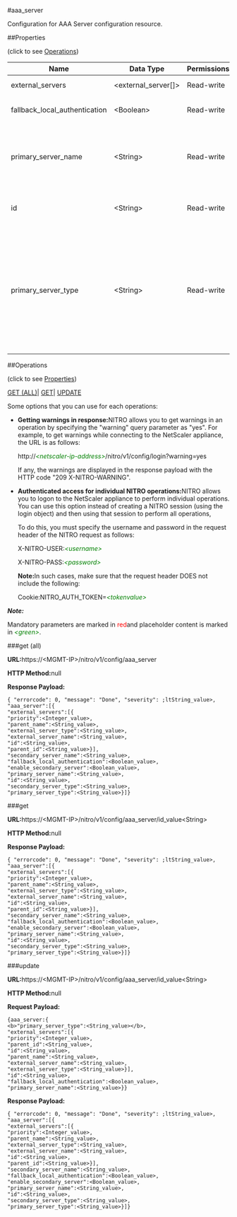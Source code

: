 #aaa_server

Configuration for AAA Server configuration resource.


##Properties 
<span>(click to see [Operations](#opera))</span>


<table><thead><tr><th>Name</th><th>Data Type</th><th>Permissions</th><th>Description</th></tr></thead><tbody><tr><td>external_servers</td><td>&lt;external_server[]></td><td>Read-write</td><td>List of external servers.</td></tr><tr><td>fallback_local_authentication</td><td>&lt;Boolean></td><td>Read-write</td><td>Enable local fallback authentication.</td></tr><tr><td>primary_server_name</td><td>&lt;String></td><td>Read-write</td><td>Name of primary server name.<br>Minimum length = 1<br>Maximum length = 128</td></tr><tr><td>id</td><td>&lt;String></td><td>Read-write</td><td>Id is system generated key for all the servers.</td></tr><tr><td>primary_server_type</td><td>&lt;String></td><td>Read-write</td><td>Type of primary server. Supported types 1. LOCAL 2.RADIUS 3.LDAP 4.TACACS 5.KEYSTONE.<br>Minimum length = 1<br>Maximum length = 32</td></tr></tbody></table>
##Operations 
<span>(click to see [Properties](#prope))</span>


[GET (ALL)](#get-)| [GET]()| [UPDATE](#u)


Some options that you can use for each operations:
<ul><li><p><b>Getting warnings in response:</b>NITRO allows you to get warnings in an operation by specifying the "warning" query parameter as "yes". For example, to get warnings while connecting to the NetScaler appliance, the URL is as follows:</p><p>http://<span style="color:green;font-style:italic;">&lt;netscaler-ip-address&gt;</span>/nitro/v1/config/login?warning=yes</p><p>If any, the warnings are displayed in the response payload with the HTTP code "209 X-NITRO-WARNING".</p></li><li><p><b>Authenticated access for individual NITRO operations:</b>NITRO allows you to logon to the NetScaler appliance to perform individual operations. You can use this option instead of creating a NITRO session (using the login object) and then using that session to perform all operations,</p><p>To do this, you must specify the username and password in the request header of the NITRO request as follows:</p><p>X-NITRO-USER:<span style="color:green;font-style:italic;">&lt;username&gt;</span></p><p>X-NITRO-PASS:<span style="color:green;font-style:italic;">&lt;password&gt;</span></p><p><b>Note:</b>In such cases, make sure that the request header DOES not include the following:</p><p>Cookie:NITRO_AUTH_TOKEN=<span style="color:green;font-style:italic;">&lt;tokenvalue&gt;</span></p></li></ul>



***Note:*** 
Mandatory parameters are marked in <span style="color:#FF0000;">red</span>and placeholder content is marked in <span style="color:green;font-style:italic">&lt;green&gt;</span>.

###get (all)



<b>URL:</b>https://&lt;MGMT-IP&gt;/nitro/v1/config/aaa_server
<b>HTTP Method:</b>null
<b>Response Payload: </b>```{ "errorcode": 0, "message": "Done", "severity": ;ltString_value>, "aaa_server":[{"external_servers":[{"priority":<Integer_value>,"parent_name":<String_value>,"external_server_type":<String_value>,"external_server_name":<String_value>,"id":<String_value>,"parent_id":<String_value>}],"secondary_server_name":<String_value>,"fallback_local_authentication":<Boolean_value>,"enable_secondary_server":<Boolean_value>,"primary_server_name":<String_value>,"id":<String_value>,"secondary_server_type":<String_value>,"primary_server_type":<String_value>}]}```



###get



<b>URL:</b>https://&lt;MGMT-IP&gt;/nitro/v1/config/aaa_server/id_value&lt;String&gt;
<b>HTTP Method:</b>null
<b>Response Payload: </b>```{ "errorcode": 0, "message": "Done", "severity": ;ltString_value>, "aaa_server":[{"external_servers":[{"priority":<Integer_value>,"parent_name":<String_value>,"external_server_type":<String_value>,"external_server_name":<String_value>,"id":<String_value>,"parent_id":<String_value>}],"secondary_server_name":<String_value>,"fallback_local_authentication":<Boolean_value>,"enable_secondary_server":<Boolean_value>,"primary_server_name":<String_value>,"id":<String_value>,"secondary_server_type":<String_value>,"primary_server_type":<String_value>}]}```



###update



<b>URL:</b>https://&lt;MGMT-IP&gt;/nitro/v1/config/aaa_server/id_value&lt;String&gt;
<b>HTTP Method:</b>null
<b>Request Payload: </b>```{aaa_server:{<b>"primary_server_type":<String_value></b>,"external_servers":[{"priority":<Integer_value>,"parent_id":<String_value>,"id":<String_value>,"parent_name":<String_value>,"external_server_name":<String_value>,"external_server_type":<String_value>}],"id":<String_value>,"fallback_local_authentication":<Boolean_value>,"primary_server_name":<String_value>}}```
<b>Response Payload: </b>```{ "errorcode": 0, "message": "Done", "severity": ;ltString_value>, "aaa_server":[{"external_servers":[{"priority":<Integer_value>,"parent_name":<String_value>,"external_server_type":<String_value>,"external_server_name":<String_value>,"id":<String_value>,"parent_id":<String_value>}],"secondary_server_name":<String_value>,"fallback_local_authentication":<Boolean_value>,"enable_secondary_server":<Boolean_value>,"primary_server_name":<String_value>,"id":<String_value>,"secondary_server_type":<String_value>,"primary_server_type":<String_value>}]}```




